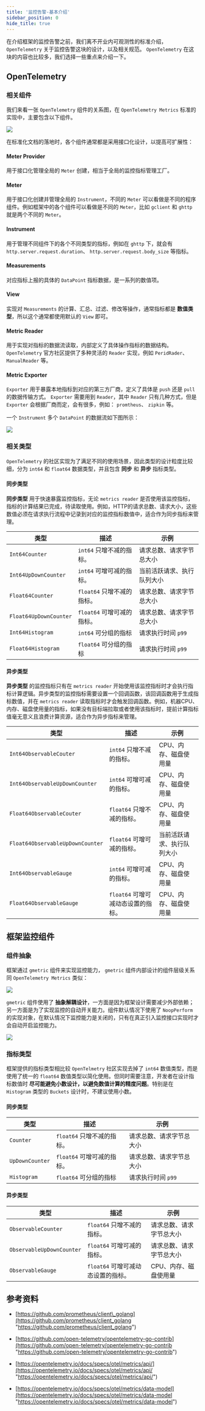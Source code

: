 ```yaml
---
title: '监控告警-基本介绍'
sidebar_position: 0
hide_title: true
---
```


在介绍框架的监控告警之前，我们离不开业内可观测性的标准介绍， `OpenTelemetry` 关于监控告警这块的设计，以及相关规范。 `OpenTelemetry` 在这块的内容也比较多，我们选择一些重点来介绍一下。

## OpenTelemetry

### 相关组件

我们来看一张 `OpenTelemetry` 组件的关系图，在 `OpenTelemetry Metrics` 标准的实现中，主要包含以下组件。

![](/markdown/f7c048b9050aa8d6c17f85e1dc1c0540.png)

在标准化文档的落地时，各个组件通常都是采用接口化设计，以提高可扩展性：

#### Meter Provider

用于接口化管理全局的 `Meter` 创建，相当于全局的监控指标管理工厂。

#### Meter

用于接口化创建并管理全局的 `Instrument`，不同的 `Meter` 可以看做是不同的程序组件。例如框架中的各个组件可以看做是不同的 `Meter`，比如 `gclient` 和 `ghttp` 就是两个不同的 `Meter`。

#### Instrument

用于管理不同组件下的各个不同类型的指标，例如在 `ghttp` 下，就会有 `http.server.request.duration`、 `http.server.request.body_size` 等指标。

#### Measurements

对应指标上报的具体的 `DataPoint` 指标数据，是一系列的数值项。

#### View

实现对 `Measurements` 的计算、汇总、过滤、修改等操作，通常指标都是 **数值类型**，所以这个通常都使用默认的 `View` 即可。

#### Metric Reader

用于实现对指标的数据流读取，内部定义了具体操作指标的数据结构。 `OpenTelemetry` 官方社区提供了多种灵活的 `Reader` 实现，例如 `PeridRader`、 `ManualReader` 等。

#### Metric Exporter

`Exporter` 用于暴露本地指标到对应的第三方厂商，定义了具体是 `push` 还是 `pull` 的数据传输方式。 `Exporter` 需要用到 `Reader`，其中 `Reader` 只有几种方式，但是 `Exporter` 会根据厂商而定，会有很多，例如： `promtheus`、 `zipkin` 等。

一个 `Instrument` 多个 `DataPoint` 的数据流如下图所示：

![](/markdown/5d476c4969a41f996ac8c39a6d841f81.png)

### 相关类型

`OpenTelemetry` 的社区实现为了满足不同的使用场景，因此类型的设计粒度比较细，分为 `int64` 和 `float64` 数据类型，并且包含 **同步** 和 **异步** 指标类型。

#### 同步类型

**同步类型** 用于快速暴露监控指标，无论 `metrics reader` 是否使用该监控指标，指标的计算结果已完成，待读取使用。例如，HTTP的请求总数、请求大小，这些数值必须在请求执行流程中记录到对应的监控指标数值中，适合作为同步指标来管理。

| **类型** | **描述** | **示例** |
| --- | --- | --- |
| `Int64Counter` | `int64` 只增不减的指标。 | 请求总数、请求字节总大小 |
| `Int64UpDownCounter` | `int64` 可增可减的指标。 | 当前活跃请求、执行队列大小 |
| `Float64Counter` | `float64` 只增不减的指标。 | 请求总数、请求字节总大小 |
| `Float64UpDownCounter` | `float64` 可增可减的指标。 | 请求总数、请求字节总大小 |
| `Int64Histogram` | `int64` 可分组的指标 | 请求执行时间 `p99` |
| `Float64Histogram` | `float64` 可分组的指标 | 请求执行时间 `p99` |

#### 异步类型

**异步类型** 的监控指标只有在 `metrics reader` 开始使用该监控指标时才会执行指标计算逻辑。异步类型的监控指标需要设置一个回调函数，该回调函数用于生成指标数值，并在 `metrics reader` 读取指标时才会触发回调函数。例如，机器CPU、内存、磁盘使用量的指标，如果没有目标端拉取或者使用该指标时，提前计算指标值毫无意义且浪费计算资源，适合作为异步指标来管理。

| **类型** | **描述** | **示例** |
| --- | --- | --- |
| `Int64ObservableCouter` | `int64` 只增不减的指标。 | CPU、内存、磁盘使用量 |
| `Int64ObservableUpDownCounter` | `int64` 可增可减的指标。 | CPU、内存、磁盘使用量 |
| `Float64ObservableCouter` | `float64` 只增不减的指标。 | CPU、内存、磁盘使用量 |
| `Float64ObservableUpDownCounter` | `float64` 可增可减的指标。 | 当前活跃请求、执行队列大小 |
| `Int64ObservableGauge` | `int64` 可增可减的指标。 | CPU、内存、磁盘使用量 |
| `Float64ObservableGauge` | `float64` 可增可减动态设置的指标。 | CPU、内存、磁盘使用量 |

## 框架监控组件

### 组件抽象

框架通过 `gmetric` 组件来实现监控能力， `gmetric` 组件内部设计的组件层级关系同 `OpenTelemetry Metrics` 类似：

![](/markdown/a1f33528941fcf91e87b87aa8c0219cd.png)

`gmetric` 组件使用了 **抽象解耦设计**，一方面是因为框架设计需要减少外部依赖；另一方面是为了实现监控的自动开关能力。组件默认情况下使用了 `NoopPerform` 的实现对象，在默认情况下监控能力是关闭的，只有在真正引入监控接口实现时才会自动开启监控能力。

![](/markdown/99374a3d9b7e4805c5c7c0bd3fefb221.png)

### 指标类型

框架提供的指标类型相比较 `OpenTelmetry` 社区实现去掉了 `int64` 数值类型，而是使用了统一的 `float64` 数值类型以简化使用。但同时需要注意，开发者在设计指标数值时 **尽可能避免小数设计，以避免数值计算的精度问题**。特别是在 `Histogram` 类型的 `Buckets` 设计时，不建议使用小数。

#### 同步类型

| **类型** | **描述** | **示例** |
| --- | --- | --- |
| `Counter` | `float64` 只增不减的指标。 | 请求总数、请求字节总大小 |
| `UpDownCounter` | `float64` 可增可减的指标。 | 请求总数、请求字节总大小 |
| `Histogram` | `float64` 可分组的指标 | 请求执行时间 `p99` |

#### 异步类型

| **类型** | **描述** | **示例** |
| --- | --- | --- |
| `ObservableCounter` | `float64` 只增不减的指标。 | 请求总数、请求字节总大小 |
| `ObservableUpDownCounter` | `float64` 可增可减的指标。 | 请求总数、请求字节总大小 |
| `ObservableGauge` | `float64` 可增可减动态设置的指标。 | CPU、内存、磁盘使用量 |

## 参考资料

- [https://github.com/prometheus/client\_golang](https://github.com/prometheus/client_golang "https://github.com/prometheus/client_golang")

- [https://github.com/open-telemetry/opentelemetry-go-contrib](https://github.com/open-telemetry/opentelemetry-go-contrib "https://github.com/open-telemetry/opentelemetry-go-contrib")

- [https://opentelemetry.io/docs/specs/otel/metrics/api/](https://opentelemetry.io/docs/specs/otel/metrics/api/ "https://opentelemetry.io/docs/specs/otel/metrics/api/")

- [https://opentelemetry.io/docs/specs/otel/metrics/data-model](https://opentelemetry.io/docs/specs/otel/metrics/data-model "https://opentelemetry.io/docs/specs/otel/metrics/data-model")